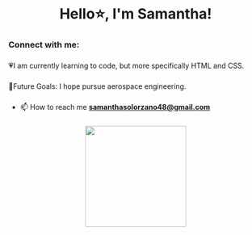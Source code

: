 <h1 align="center">Hello⭐, I'm Samantha!</h1>
<h3 align="left">Connect with me:</h3>
<p align="left">
</p>

###

<p align="left">💗I am currently learning to code, but more specifically HTML and CSS.</p>

###

<p align="left">🎇Future Goals: I hope pursue aerospace engineering.</p>

###
- 📫 How to reach me **samanthasolorzano48@gmail.com**
  
###

<div align="center">
  <img height="200" src="https://i.pinimg.com/originals/72/b0/d9/72b0d9f6b318ebc21dfbec60d1690c15.gif"  />
</div>

